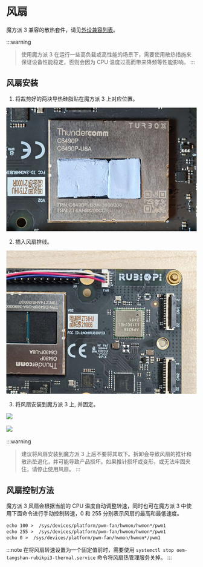 # 风扇

魔方派 3 兼容的散热套件，请见[外设兼容列表](https://www.thundercomm.com/rubik-pi-3/cn/docs/peripheral-compatibility-list)。

:::warning
>
> 使用魔方派 3 在运行一些高负载或高性能的场景下，需要使用散热措施来保证设备性能稳定，否则会因为 CPU 温度过高而带来降频等性能影响。
:::

## 风扇安装

1. 将裁剪好的两块导热硅脂贴在魔方派 3 上对应位置。

![](../images/20250220-095205.jpg)


2. 插入风扇排线。

  ![](../images/20250314-155449.jpg)

3. 将风扇安装到魔方派 3 上, 并固定。

  ![](../images/20250824-223947.jpg)

  ![](../images/20250824-223955.jpg)

  :::warning
  >
  > 建议将风扇安装到魔方派 3 上后不要将其取下。拆卸会导致风扇的推针和散热垫退化，并可能导致产品损坏。如果推针损坏或变形，或无法牢固夹住，请停止使用风扇。
  :::

## 风扇控制方法

魔方派 3 风扇会根据当前的 CPU 温度自动调整转速，同时也可在魔方派 3 中使用下面命令进行手动控制转速，0 和 255 分别表示风扇的最高和最低速度。

```shell
echo 100 >  /sys/devices/platform/pwm-fan/hwmon/hwmon*/pwm1
echo 255 >  /sys/devices/platform/pwm-fan/hwmon/hwmon*/pwm1
echo 0 >  /sys/devices/platform/pwm-fan/hwmon/hwmon*/pwm1
```

:::note
在将风扇转速设置为一个固定值前时，需要使用 `systemctl stop oem-tangshan-rubikpi3-thermal.service` 命令将风扇热管理服务关掉。
:::
